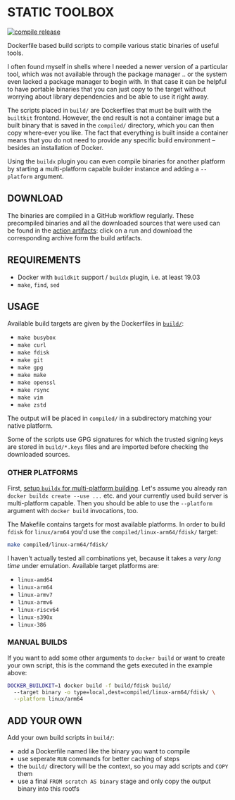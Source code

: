 # STATIC TOOLBOX

[![compile release](https://github.com/ansemjo/static-toolbox/actions/workflows/compile.yml/badge.svg)](https://github.com/ansemjo/static-toolbox/actions/workflows/compile.yml)

Dockerfile based build scripts to compile various static binaries of useful tools.

I often found myself in shells where I needed a newer version of a particular tool, which was not available through the package manager .. or the system even lacked a package manager to begin with. In that case it can be helpful to have portable binaries that you can just copy to the target without worrying about library dependencies and be able to use it right away.

The scripts placed in `build/` are Dockerfiles that must be built with the `builtkit` frontend. However, the end result is not a container image but a built binary that is saved in the `compiled/` directory, which you can then copy where-ever you like. The fact that everything is built inside a container means that you do not need to provide any specific build environment – besides an installation of Docker.

Using the `buildx` plugin you can even compile binaries for another platform by starting a multi-platform capable builder instance and adding a `--platform` argument.

## DOWNLOAD

The binaries are compiled in a GitHub workflow regularly. These precompiled binaries and all the downloaded sources that were used can be found in the [action artifacts](https://github.com/ansemjo/static-toolbox/actions/workflows/compile.yml): click on a run and download the corresponding archive form the build artifacts.

## REQUIREMENTS

* Docker with `buildkit` support / `buildx` plugin, i.e. at least 19.03
* `make`, `find`, `sed`

## USAGE

Available build targets are given by the Dockerfiles in [`build/`](build/):

* `make busybox`
* `make curl`
* `make fdisk`
* `make git`
* `make gpg`
* `make make`
* `make openssl`
* `make rsync`
* `make vim`
* `make zstd`

The output will be placed in `compiled/` in a subdirectory matching your native platform.

Some of the scripts use GPG signatures for which the trusted signing keys are stored in `build/*.keys` files and are imported before checking the downloaded sources.

### OTHER PLATFORMS

First, [setup `buildx` for multi-platform building](https://docs.docker.com/build/buildx/multiplatform-images/). Let's assume you already ran `docker buildx create --use ...` etc. and your currently used build server is multi-platform capable. Then you should be able to use the `--platform` argument with `docker build` invocations, too.

The Makefile contains targets for most available platforms. In order to build `fdisk` for `linux/arm64` you'd use the `compiled/linux-arm64/fdisk/` target:

```bash
make compiled/linux-arm64/fdisk/
```

I haven't actually tested all combinations yet, because it takes a *very long time* under emulation. Available target platforms are:

* `linux-amd64`
* `linux-arm64`
* `linux-armv7`
* `linux-armv6`
* `linux-riscv64`
* `linux-s390x`
* `linux-386`

### MANUAL BUILDS

If you want to add some other arguments to `docker build` or want to create your own script, this is the command the gets executed in the example above:

```bash
DOCKER_BUILDKIT=1 docker build -f build/fdisk build/
  --target binary -o type=local,dest=compiled/linux-arm64/fdisk/ \
  --platform linux/arm64
```

## ADD YOUR OWN

Add your own build scripts in `build/`:

- add a Dockerfile named like the binary you want to compile
- use seperate `RUN` commands for better caching of steps
- the `build/` directory will be the context, so you may add scripts and `COPY` them
- use a final `FROM scratch AS binary` stage and only copy the output binary into this rootfs
